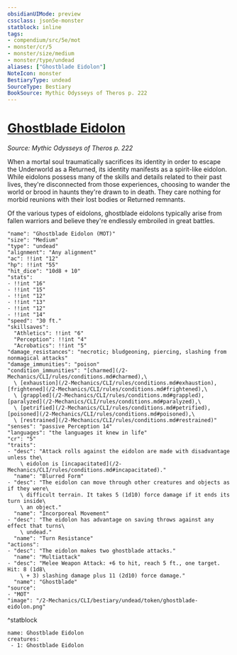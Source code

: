 ```yaml
---
obsidianUIMode: preview
cssclass: json5e-monster
statblock: inline
tags:
- compendium/src/5e/mot
- monster/cr/5
- monster/size/medium
- monster/type/undead
aliases: ["Ghostblade Eidolon"]
NoteIcon: monster
BestiaryType: undead
SourceType: Bestiary
BookSource: Mythic Odysseys of Theros p. 222
---
```

# [Ghostblade Eidolon](2-Mechanics/CLI/bestiary/undead/ghostblade-eidolon-mot.md)
*Source: Mythic Odysseys of Theros p. 222*  

When a mortal soul traumatically sacrifices its identity in order to escape the Underworld as a Returned, its identity manifests as a spirit-like eidolon. While eidolons possess many of the skills and details related to their past lives, they're disconnected from those experiences, choosing to wander the world or brood in haunts they're drawn to in death. They care nothing for morbid reunions with their lost bodies or Returned remnants.

Of the various types of eidolons, ghostblade eidolons typically arise from fallen warriors and believe they're endlessly embroiled in great battles.

```statblock
"name": "Ghostblade Eidolon (MOT)"
"size": "Medium"
"type": "undead"
"alignment": "Any alignment"
"ac": !!int "12"
"hp": !!int "55"
"hit_dice": "10d8 + 10"
"stats":
- !!int "16"
- !!int "15"
- !!int "12"
- !!int "13"
- !!int "12"
- !!int "14"
"speed": "30 ft."
"skillsaves":
  "Athletics": !!int "6"
  "Perception": !!int "4"
  "Acrobatics": !!int "5"
"damage_resistances": "necrotic; bludgeoning, piercing, slashing from nonmagical attacks"
"damage_immunities": "poison"
"condition_immunities": "[charmed](/2-Mechanics/CLI/rules/conditions.md#charmed),\
  \ [exhaustion](/2-Mechanics/CLI/rules/conditions.md#exhaustion), [frightened](/2-Mechanics/CLI/rules/conditions.md#frightened),\
  \ [grappled](/2-Mechanics/CLI/rules/conditions.md#grappled), [paralyzed](/2-Mechanics/CLI/rules/conditions.md#paralyzed),\
  \ [petrified](/2-Mechanics/CLI/rules/conditions.md#petrified), [poisoned](/2-Mechanics/CLI/rules/conditions.md#poisoned),\
  \ [restrained](/2-Mechanics/CLI/rules/conditions.md#restrained)"
"senses": "passive Perception 14"
"languages": "the languages it knew in life"
"cr": "5"
"traits":
- "desc": "Attack rolls against the eidolon are made with disadvantage unless the\
    \ eidolon is [incapacitated](/2-Mechanics/CLI/rules/conditions.md#incapacitated)."
  "name": "Blurred Form"
- "desc": "The eidolon can move through other creatures and objects as if they were\
    \ difficult terrain. It takes 5 (1d10) force damage if it ends its turn inside\
    \ an object."
  "name": "Incorporeal Movement"
- "desc": "The eidolon has advantage on saving throws against any effect that turns\
    \ undead."
  "name": "Turn Resistance"
"actions":
- "desc": "The eidolon makes two ghostblade attacks."
  "name": "Multiattack"
- "desc": "Melee Weapon Attack: +6 to hit, reach 5 ft., one target. Hit: 8 (1d8\
    \ + 3) slashing damage plus 11 (2d10) force damage."
  "name": "Ghostblade"
"source":
- "MOT"
"image": "/2-Mechanics/CLI/bestiary/undead/token/ghostblade-eidolon.png"
```
^statblock

```encounter-table
name: Ghostblade Eidolon
creatures:
 - 1: Ghostblade Eidolon
```